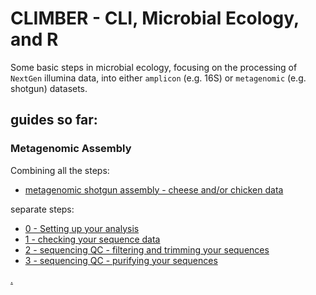 # CLIMBER - CLI, Microbial Ecology, and R


Some basic steps in microbial ecology, focusing on the processing of `NextGen` illumina data, into either `amplicon` (e.g. 16S) or `metagenomic` (e.g. shotgun) datasets. 

## guides so far:

### Metagenomic Assembly

Combining all the steps:

  * <a href="documents/shotgun_assembly.html">metagenomic shotgun assembly - cheese and/or chicken data</a>


separate steps:

  * <a href="/documents/0.setup.html">0 - Setting up your analysis</a>
  * <a href="/documents/1.checkdata.html">1 - checking your sequence data</a>
  * <a href="/documents/2.seqcleaning.html">2 - sequencing QC - filtering and trimming your sequences</a>
  * <a href="/documents/3.seqpurity.html">3 - sequencing QC - purifying your sequences</a>


  <a href="documents/climber_todo.html">.</a>
